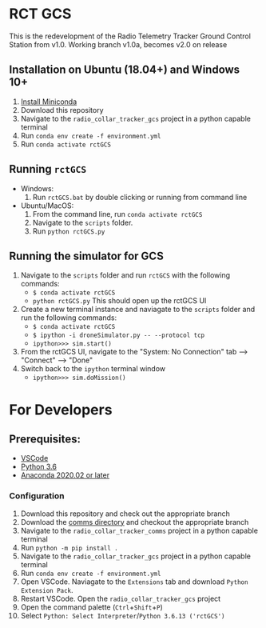 # RCT GCS
This is the redevelopment of the Radio Telemetry Tracker Ground Control Station
from v1.0.  Working branch v1.0a, becomes v2.0 on release

## Installation on Ubuntu (18.04+) and Windows 10+
1.  [Install Miniconda](https://docs.conda.io/en/latest/miniconda.html)
2.  Download this repository
3.  Navigate to the `radio_collar_tracker_gcs` project in a python capable terminal
4.  Run `conda env create -f environment.yml`
5.  Run `conda activate rctGCS`

## Running `rctGCS`
-   Windows:
    1.  Run `rctGCS.bat` by double clicking or running from command line
-   Ubuntu/MacOS:
    1.  From the command line, run `conda activate rctGCS`
    2.  Navigate to the `scripts` folder.
    3.  Run `python rctGCS.py`
    
## Running the simulator for GCS
1. Navigate to the `scripts` folder and run `rctGCS` with the following commands:
    - `$ conda activate rctGCS`
    - `python rctGCS.py`
    This should open up the rctGCS UI
2. Create a new terminal instance and naviagate to the `scripts` folder and run the following commands:
    - `$ conda activate rctGCS`
    - `$ ipython -i droneSimulator.py -- --protocol tcp`
    - `ipython>>> sim.start()`
3. From the rctGCS UI, navigate to the "System: No Connection" tab --> "Connect" --> "Done"
4. Switch back to the `ipython` terminal window
    - `ipython>>> sim.doMission()`

# For Developers
## Prerequisites:
- [VSCode](https://code.visualstudio.com/download)
- [Python 3.6](https://www.python.org/downloads/)
- [Anaconda 2020.02 or later](https://www.anaconda.com/products/individual)

### Configuration
1.  Download this repository and check out the appropriate branch
2.  Download the [comms directory](https://github.com/UCSD-E4E/radio_collar_tracker_comms/tree/communications_HG) and checkout the appropriate branch
3.  Navigate to the `radio_collar_tracker_comms` project in a python capable terminal
4.  Run `python -m pip install .`
5.  Navigate to the `radio_collar_tracker_gcs` project in a python capable terminal
6.  Run `conda env create -f environment.yml`
7.  Open VSCode. Naviagate to the `Extensions` tab and download `Python Extension Pack`.
8.  Restart VSCode. Open the `radio_collar_tracker_gcs` project
9.  Open the command palette (`Ctrl`+`Shift`+`P`)
10.  Select `Python: Select Interpreter`/`Python 3.6.13 ('rctGCS')`
